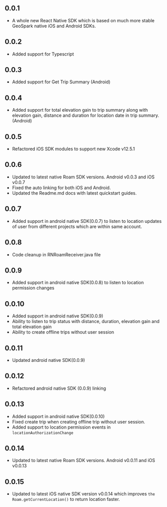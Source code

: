 ## 0.0.1

* A whole new React Native SDK which is based on much more stable GeoSpark native iOS and Android SDKs.

## 0.0.2

* Added support for Typescript

## 0.0.3

* Added support for Get Trip Summary (Android)

## 0.0.4

* Added support for total elevation gain to trip summary along with elevation gain, distance and duration for location date in trip summary. (Android)

## 0.0.5

* Refactored iOS SDK modules to support new Xcode v12.5.1

## 0.0.6

* Updated to latest native Roam SDK versions. Android v0.0.3 and iOS v0.0.7
* Fixed the auto linking for both iOS and Android.
* Updated the Readme.md docs with latest quickstart guides.

## 0.0.7

* Added support in android native SDK(0.0.7) to listen to location updates of user from different projects which are within same account.

## 0.0.8

* Code cleanup in RNRoamReceiver.java file

## 0.0.9

* Added support in android native SDK(0.0.8) to listen to location permission changes

## 0.0.10

* Added support in android native SDK(0.0.9)
* Ability to listen to trip status with distance, duration, elevation gain and total elevation gain
* Ability to create offline trips without user session

## 0.0.11

* Updated android native SDK(0.0.9)

## 0.0.12

* Refactored android native SDK (0.0.9) linking

## 0.0.13

* Added support in android native SDK(0.0.10)
* Fixed create trip when creating offline trip without user session.
* Added support to location permission events in `locationAuthorizationChange`

## 0.0.14

* Updated to latest native Roam SDK versions. Android v0.0.11 and iOS v0.0.13


## 0.0.15

* Updated to latest iOS native SDK version v0.0.14 which improves `the Roam.getCurrentLocation()`  to return location faster.
